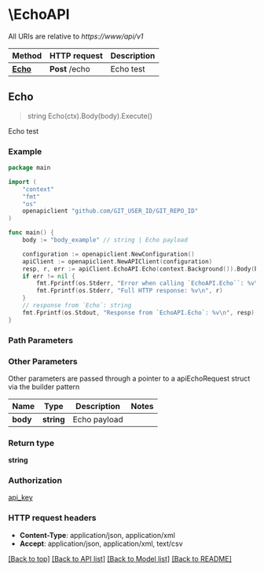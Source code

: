 # \EchoAPI

All URIs are relative to *https://www/api/v1*

Method | HTTP request | Description
------------- | ------------- | -------------
[**Echo**](EchoAPI.md#Echo) | **Post** /echo | Echo test



## Echo

> string Echo(ctx).Body(body).Execute()

Echo test



### Example

```go
package main

import (
	"context"
	"fmt"
	"os"
	openapiclient "github.com/GIT_USER_ID/GIT_REPO_ID"
)

func main() {
	body := "body_example" // string | Echo payload

	configuration := openapiclient.NewConfiguration()
	apiClient := openapiclient.NewAPIClient(configuration)
	resp, r, err := apiClient.EchoAPI.Echo(context.Background()).Body(body).Execute()
	if err != nil {
		fmt.Fprintf(os.Stderr, "Error when calling `EchoAPI.Echo``: %v\n", err)
		fmt.Fprintf(os.Stderr, "Full HTTP response: %v\n", r)
	}
	// response from `Echo`: string
	fmt.Fprintf(os.Stdout, "Response from `EchoAPI.Echo`: %v\n", resp)
}
```

### Path Parameters



### Other Parameters

Other parameters are passed through a pointer to a apiEchoRequest struct via the builder pattern


Name | Type | Description  | Notes
------------- | ------------- | ------------- | -------------
 **body** | **string** | Echo payload | 

### Return type

**string**

### Authorization

[api_key](../README.md#api_key)

### HTTP request headers

- **Content-Type**: application/json, application/xml
- **Accept**: application/json, application/xml, text/csv

[[Back to top]](#) [[Back to API list]](../README.md#documentation-for-api-endpoints)
[[Back to Model list]](../README.md#documentation-for-models)
[[Back to README]](../README.md)

